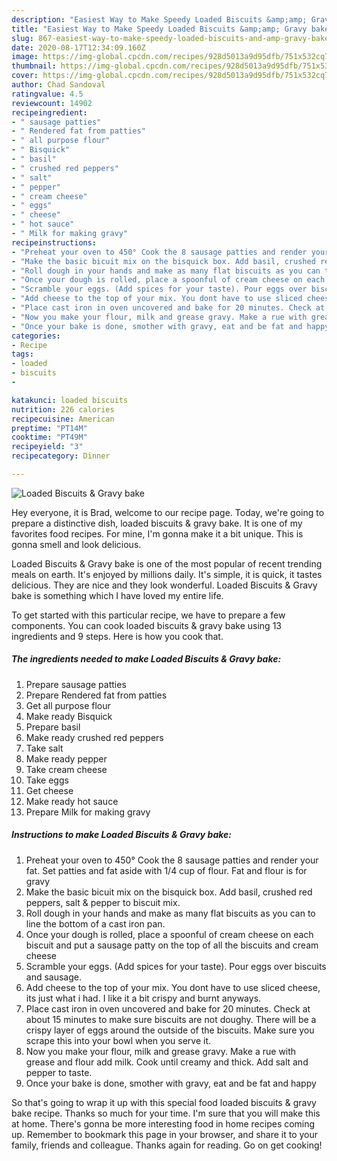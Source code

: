 ```yaml
---
description: "Easiest Way to Make Speedy Loaded Biscuits &amp;amp; Gravy bake"
title: "Easiest Way to Make Speedy Loaded Biscuits &amp;amp; Gravy bake"
slug: 867-easiest-way-to-make-speedy-loaded-biscuits-and-amp-gravy-bake
date: 2020-08-17T12:34:09.160Z
image: https://img-global.cpcdn.com/recipes/928d5013a9d95dfb/751x532cq70/loaded-biscuits-gravy-bake-recipe-main-photo.jpg
thumbnail: https://img-global.cpcdn.com/recipes/928d5013a9d95dfb/751x532cq70/loaded-biscuits-gravy-bake-recipe-main-photo.jpg
cover: https://img-global.cpcdn.com/recipes/928d5013a9d95dfb/751x532cq70/loaded-biscuits-gravy-bake-recipe-main-photo.jpg
author: Chad Sandoval
ratingvalue: 4.5
reviewcount: 14902
recipeingredient:
- " sausage patties"
- " Rendered fat from patties"
- " all purpose flour"
- " Bisquick"
- " basil"
- " crushed red peppers"
- " salt"
- " pepper"
- " cream cheese"
- " eggs"
- " cheese"
- " hot sauce"
- " Milk for making gravy"
recipeinstructions:
- "Preheat your oven to 450° Cook the 8 sausage patties and render your fat. Set patties and fat aside with 1/4 cup of flour. Fat and flour is for gravy"
- "Make the basic bicuit mix on the bisquick box. Add basil, crushed red peppers, salt &amp; pepper to biscuit mix."
- "Roll dough in your hands and make as many flat biscuits as you can to line the bottom of a cast iron pan."
- "Once your dough is rolled, place a spoonful of cream cheese on each biscuit and put a sausage patty on the top of all the biscuits and cream cheese"
- "Scramble your eggs. (Add spices for your taste). Pour eggs over biscuits and sausage."
- "Add cheese to the top of your mix. You dont have to use sliced cheese, its just what i had. I like it a bit crispy and burnt anyways."
- "Place cast iron in oven uncovered and bake for 20 minutes. Check at about 15 minutes to make sure biscuits are not doughy. There will be a crispy layer of eggs around the outside of the biscuits. Make sure you scrape this into your bowl when you serve it."
- "Now you make your flour, milk and grease gravy. Make a rue with grease and flour add milk. Cook until creamy and thick. Add salt and pepper to taste."
- "Once your bake is done, smother with gravy, eat and be fat and happy"
categories:
- Recipe
tags:
- loaded
- biscuits
- 

katakunci: loaded biscuits  
nutrition: 226 calories
recipecuisine: American
preptime: "PT14M"
cooktime: "PT49M"
recipeyield: "3"
recipecategory: Dinner

---
```



![Loaded Biscuits &amp; Gravy bake](https://img-global.cpcdn.com/recipes/928d5013a9d95dfb/751x532cq70/loaded-biscuits-gravy-bake-recipe-main-photo.jpg)

Hey everyone, it is Brad, welcome to our recipe page. Today, we're going to prepare a distinctive dish, loaded biscuits &amp; gravy bake. It is one of my favorites food recipes. For mine, I'm gonna make it a bit unique. This is gonna smell and look delicious.

Loaded Biscuits &amp; Gravy bake is one of the most popular of recent trending meals on earth. It's enjoyed by millions daily. It's simple, it is quick, it tastes delicious. They are nice and they look wonderful. Loaded Biscuits &amp; Gravy bake is something which I have loved my entire life.




To get started with this particular recipe, we have to prepare a few components. You can cook loaded biscuits &amp; gravy bake using 13 ingredients and 9 steps. Here is how you cook that.

<!--inarticleads1-->

##### The ingredients needed to make Loaded Biscuits &amp; Gravy bake:

1. Prepare  sausage patties
1. Prepare  Rendered fat from patties
1. Get  all purpose flour
1. Make ready  Bisquick
1. Prepare  basil
1. Make ready  crushed red peppers
1. Take  salt
1. Make ready  pepper
1. Take  cream cheese
1. Take  eggs
1. Get  cheese
1. Make ready  hot sauce
1. Prepare  Milk for making gravy




<!--inarticleads2-->

##### Instructions to make Loaded Biscuits &amp; Gravy bake:

1. Preheat your oven to 450° Cook the 8 sausage patties and render your fat. Set patties and fat aside with 1/4 cup of flour. Fat and flour is for gravy
1. Make the basic bicuit mix on the bisquick box. Add basil, crushed red peppers, salt &amp; pepper to biscuit mix.
1. Roll dough in your hands and make as many flat biscuits as you can to line the bottom of a cast iron pan.
1. Once your dough is rolled, place a spoonful of cream cheese on each biscuit and put a sausage patty on the top of all the biscuits and cream cheese
1. Scramble your eggs. (Add spices for your taste). Pour eggs over biscuits and sausage.
1. Add cheese to the top of your mix. You dont have to use sliced cheese, its just what i had. I like it a bit crispy and burnt anyways.
1. Place cast iron in oven uncovered and bake for 20 minutes. Check at about 15 minutes to make sure biscuits are not doughy. There will be a crispy layer of eggs around the outside of the biscuits. Make sure you scrape this into your bowl when you serve it.
1. Now you make your flour, milk and grease gravy. Make a rue with grease and flour add milk. Cook until creamy and thick. Add salt and pepper to taste.
1. Once your bake is done, smother with gravy, eat and be fat and happy




So that's going to wrap it up with this special food loaded biscuits &amp; gravy bake recipe. Thanks so much for your time. I'm sure that you will make this at home. There's gonna be more interesting food in home recipes coming up. Remember to bookmark this page in your browser, and share it to your family, friends and colleague. Thanks again for reading. Go on get cooking!
